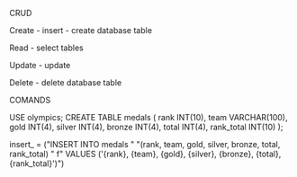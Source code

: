 CRUD

Create - insert - create
database
table


Read - select
tables

Update - update


Delete - delete
database
table






COMANDS

USE olympics;
CREATE TABLE medals (
	rank INT(10),
    team VARCHAR(100),
    gold INT(4),
    silver INT(4),
    bronze INT(4),
    total INT(4),
    rank_total INT(10)
); 

insert_ = ("INSERT INTO medals "
        "(rank, team, gold, silver, bronze, total, rank_total) "
        f" VALUES ('{rank}, {team}, {gold}, {silver}, {bronze}, {total}, {rank_total}')")
